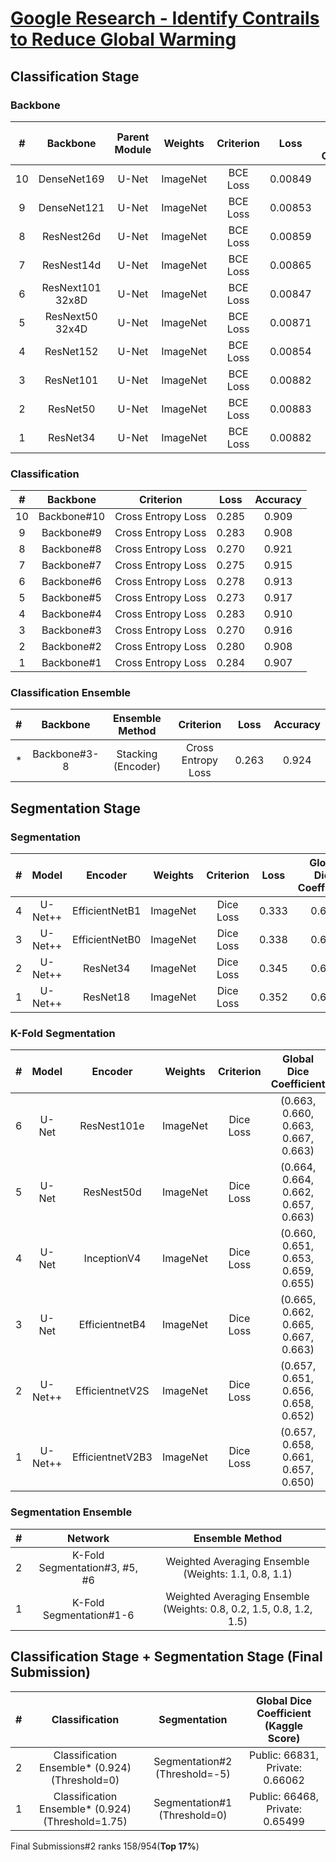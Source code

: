 # [Google Research - Identify Contrails to Reduce Global Warming](https://www.kaggle.com/competitions/google-research-identify-contrails-reduce-global-warming)

## Classification Stage

### Backbone

| #  |     Backbone     | Parent Module | Weights  | Criterion |  Loss   | Global Dice Coefficient |
|:--:|:----------------:|:-------------:|:--------:|:---------:|:-------:|:-----------------------:|
| 10 |   DenseNet169    |     U-Net     | ImageNet | BCE Loss  | 0.00849 |          0.529          |
| 9  |   DenseNet121    |     U-Net     | ImageNet | BCE Loss  | 0.00853 |          0.535          |
| 8  |    ResNest26d    |     U-Net     | ImageNet | BCE Loss  | 0.00859 |          0.538          |
| 7  |    ResNest14d    |     U-Net     | ImageNet | BCE Loss  | 0.00865 |          0.534          |
| 6  | ResNext101 32x8D |     U-Net     | ImageNet | BCE Loss  | 0.00847 |          0.541          |
| 5  | ResNext50 32x4D  |     U-Net     | ImageNet | BCE Loss  | 0.00871 |          0.528          |
| 4  |    ResNet152     |     U-Net     | ImageNet | BCE Loss  | 0.00854 |          0.536          |
| 3  |    ResNet101     |     U-Net     | ImageNet | BCE Loss  | 0.00882 |          0.518          |
| 2  |     ResNet50     |     U-Net     | ImageNet | BCE Loss  | 0.00883 |          0.523          |
| 1  |     ResNet34     |     U-Net     | ImageNet | BCE Loss  | 0.00882 |          0.524          |

### Classification

| #  |  Backbone   |     Criterion      | Loss  | Accuracy |
|:--:|:-----------:|:------------------:|:-----:|:--------:|
| 10 | Backbone#10 | Cross Entropy Loss | 0.285 |  0.909   |
| 9  | Backbone#9  | Cross Entropy Loss | 0.283 |  0.908   |
| 8  | Backbone#8  | Cross Entropy Loss | 0.270 |  0.921   |
| 7  | Backbone#7  | Cross Entropy Loss | 0.275 |  0.915   |
| 6  | Backbone#6  | Cross Entropy Loss | 0.278 |  0.913   |
| 5  | Backbone#5  | Cross Entropy Loss | 0.273 |  0.917   |
| 4  | Backbone#4  | Cross Entropy Loss | 0.283 |  0.910   |
| 3  | Backbone#3  | Cross Entropy Loss | 0.270 |  0.916   |
| 2  | Backbone#2  | Cross Entropy Loss | 0.280 |  0.908   |
| 1  | Backbone#1  | Cross Entropy Loss | 0.284 |  0.907   |

### Classification Ensemble

| # |   Backbone   |  Ensemble Method   |     Criterion      | Loss  | Accuracy |
|:-:|:------------:|:------------------:|:------------------:|:-----:|:--------:|
| * | Backbone#3-8 | Stacking (Encoder) | Cross Entropy Loss | 0.263 |  0.924   |

## Segmentation Stage

### Segmentation

| # |  Model  |    Encoder     | Weights  | Criterion | Loss  | Global Dice Coefficient |
|:-:|:-------:|:--------------:|:--------:|:---------:|:-----:|:-----------------------:|
| 4 | U-Net++ | EfficientNetB1 | ImageNet | Dice Loss | 0.333 |          0.667          |
| 3 | U-Net++ | EfficientNetB0 | ImageNet | Dice Loss | 0.338 |          0.662          |
| 2 | U-Net++ |    ResNet34    | ImageNet | Dice Loss | 0.345 |          0.655          |
| 1 | U-Net++ |    ResNet18    | ImageNet | Dice Loss | 0.352 |          0.648          |

### K-Fold Segmentation

| # |  Model  |     Encoder      | Weights  | Criterion |       Global Dice Coefficient       |
|:-:|:-------:|:----------------:|:--------:|:---------:|:-----------------------------------:|
| 6 |  U-Net  |   ResNest101e    | ImageNet | Dice Loss | (0.663, 0.660, 0.663, 0.667, 0.663) |
| 5 |  U-Net  |    ResNest50d    | ImageNet | Dice Loss | (0.664, 0.664, 0.662, 0.657, 0.663) |
| 4 |  U-Net  |   InceptionV4    | ImageNet | Dice Loss | (0.660, 0.651, 0.653, 0.659, 0.655) |
| 3 |  U-Net  |  EfficientnetB4  | ImageNet | Dice Loss | (0.665, 0.662, 0.665, 0.667, 0.663) |
| 2 | U-Net++ | EfficientnetV2S  | ImageNet | Dice Loss | (0.657, 0.651, 0.656, 0.658, 0.652) |
| 1 | U-Net++ | EfficientnetV2B3 | ImageNet | Dice Loss | (0.657, 0.658, 0.661, 0.657, 0.650) |

### Segmentation Ensemble

| # |            Network            |                           Ensemble Method                           |
|:-:|:-----------------------------:|:-------------------------------------------------------------------:|
| 2 | K-Fold Segmentation#3, #5, #6 |        Weighted Averaging Ensemble (Weights: 1.1, 0.8, 1.1)         |
| 1 |    K-Fold Segmentation#1-6    | Weighted Averaging Ensemble (Weights: 0.8, 0.2, 1.5, 0.8, 1.2, 1.5) |

## Classification Stage + Segmentation Stage (Final Submission)

| # |                  Classification                   |         Segmentation          | Global Dice Coefficient (Kaggle Score) |
|:-:|:-------------------------------------------------:|:-----------------------------:|:--------------------------------------:|
| 2 |  Classification Ensemble* (0.924) (Threshold=0)   | Segmentation#2 (Threshold=-5) |    Public: 66831, Private: 0.66062     |
| 1 | Classification Ensemble* (0.924) (Threshold=1.75) | Segmentation#1 (Threshold=0)  |    Public: 66468, Private: 0.65499     |

Final Submissions#2 ranks 158/954(**Top 17%**)

